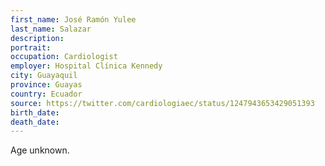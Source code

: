 ```yaml
---
first_name: José Ramón Yulee
last_name: Salazar
description: 
portrait: 
occupation: Cardiologist
employer: Hospital Clínica Kennedy
city: Guayaquil
province: Guayas
country: Ecuador
source: https://twitter.com/cardiologiaec/status/1247943653429051393
birth_date: 
death_date: 
---
```


Age unknown.